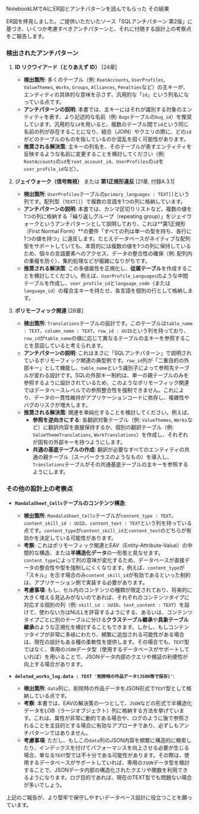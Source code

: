 NotebookLMでAIにER図とアンチパターンを読んでもらった
その結果


ER図を拝見しました。ご提供いただいたソース「SQLアンチパターン 第2版」に基づき、いくつか考慮すべきアンチパターンと、それに付随する設計上の考察点をご報告します。

### 検出されたアンチパターン

1.  **ID リクワイアード（とりあえず ID）** [24章]
    *   **検出箇所**: 多くのテーブル（例: `RootAccounts`, `UserProfiles`, `ValueThemes`, `Works`, `Groups`, `Alliances`, `Penalties`など）の主キーが、エンティティの具体的な意味を示さず、汎用的な「`id`」という列名になっている点です。
    *   **アンチパターンの説明**: 本書では、主キーにはそれが識別する対象のエンティティを表す、より記述的な名前（例: `Bugs`テーブルの`bug_id`）を推奨しています。汎用的な`id`を用いると、複数のテーブル間で`id`という同じ名前の列が存在することになり、結合（JOIN）やクエリの際に、どの`id`がどのテーブルのものを指しているのか混乱を招く可能性があります。
    *   **推奨される解決策**: 主キーの列名を、そのテーブルが表すエンティティを反映するような名前に変更することを検討してください（例: `RootAccounts`の`id`を`root_account_id`、`UserProfiles`の`id`を`user_profile_id`など）。

2.  **ジェイウォーク（信号無視）** または **第1正規形違反** [21章, 付録A.3.1]
    *   **検出箇所**: `UserProfiles`テーブルの`primary_languages : TEXT[]`という列です。配列型（`TEXT[]`）で複数の言語を1つの列に格納しています。
    *   **アンチパターンの説明**: 本書では、カンマ区切りリストなど、複数の値を1つの列に格納する「繰り返しグループ（repeating group）」をジェイウォークというアンチパターンとして説明しており、これは**第1正規形（First Normal Form）**の要件「すべての列は単一の型を持ち、各行に1つの値を持つ」に違反します。たとえデータベースがネイティブな配列型をサポートしていても、本質的には複数の値を1つの列に保持しているため、個々の言語要素へのアクセス、データの整合性の確保（例: 配列内の重複を防ぐ）、集約処理などが複雑になりがちです。
    *   **推奨される解決策**: この多値属性を正規化し、**従属テーブル**を作成することを検討してください。例えば、`UserProfile_Languages`のような中間テーブルを作成し、`user_profile_id`と`language_code`（または`language_id`）の複合主キーを持たせ、各言語を個別の行として格納します。

3.  **ポリモーフィック関連** [28章]
    *   **検出箇所**: `Translations`テーブルの設計です。このテーブルは`table_name : TEXT`、`column_name : TEXT`、`row_id : UUID`という列を持っており、`row_id`が`table_name`の値に応じて異なるテーブルの主キーを参照することを意図していると考えられます。
    *   **アンチパターンの説明**: これはまさに「SQLアンチパターン」で説明されているポリモーフィック関連の典型例です。`row_id`列が「二重目的の外部キー」として機能し、`table_name`という識別子によって参照先テーブルが変わる設計です。SQLの外部キー制約は、単一の親テーブルのみを参照するように設計されているため、このようなポリモーフィック関連ではデータベースレベルでの参照整合性を強制できません。これにより、データの一貫性維持がアプリケーションコードに依存し、複雑性やバグのリスクが増大します。
    *   **推奨される解決策**: 関連を単純化することを検討してください。例えば、
        *   **参照を逆向きにする**: 各翻訳対象テーブル（例: `ValueThemes`, `Works`など）に翻訳内容を直接保持するか、個別の翻訳テーブル（例: `ValueThemeTranslations`, `WorkTranslations`）を作成し、それぞれが固有の外部キーを持つようにします。
        *   **共通の基底テーブルの作成**: 翻訳が必要なすべてのエンティティの共通の親テーブル（スーパークラスのようなもの）を導入し、`Translations`テーブルがその共通基底テーブルの主キーを参照するようにします。

### その他の設計上の考察点

*   **`MandalaSheet_Cells`テーブルのコンテンツ構造**:
    *   **検出箇所**: `MandalaSheet_Cells`テーブルが`content_type : TEXT`、`content_skill_id : UUID`、`content_text : TEXT`という列を持っている点です。`content_type`が`content_skill_id`と`content_text`のどちらが有効かを決定している可能性があります。
    *   **考察**: これはポリモーフィック関連とEAV（Entity-Attribute-Value）の中間的な構造、または**半構造化データ**の一形態と見なせます。`content_type`によって列の意味が変化するため、データベースが直接データの整合性や型を強制しにくくなります。例えば、`content_type`が「スキル」を示す場合のみ`content_skill_id`が有効であるといった制約は、アプリケーション側で実装する必要があります。
    *   **考慮事項**: もし、セル内のコンテンツの種類が限定されており、将来的に大きく増える見込みがないのであれば、それぞれのコンテンツタイプに対応する個別の列（例: `skill_id : UUID`、`text_content : TEXT`）を設けて、使わない方はNULLを許容するようにする、あるいは、コンテンツタイプごとに別のテーブルに分ける**クラステーブル継承**や**具象テーブル継承**のような正規化を検討することもできます。しかし、もしコンテンツタイプが非常に多岐にわたり、頻繁に追加される可能性がある場合は、現在の設計もある種の柔軟性を提供します。その場合でも、`TEXT`型ではなく、専用の`JSON`データ型（使用するデータベースがサポートしていれば）を用いることで、JSONデータ内部のクエリや検証の利便性が向上する場合があります。

*   **`deleted_works_log.data : TEXT '削除時の作品データ(JSON等で保存)'`**:
    *   **検出箇所**: `data`列に、削除時の作品データをJSON形式で`TEXT`型として格納している点です。
    *   **考察**: 本書では、EAVの解決策の一つとして、`JSON`などの形式で半構造化データをLOB（ラージオブジェクト）列に格納する方法を挙げています。これは、属性が非常に動的である場合や、ログのように後で参照されることを主目的とする場合に有効なアプローチであり、必ずしもアンチパターンではありません。
    *   **考慮事項**: ただし、もしこの`data`列のJSON内容を頻繁に構造的に検索したり、インデックスを付けてパフォーマンスを向上させる必要が生じる場合、単なる`TEXT`型では不十分である可能性があります。その際は、使用するデータベースがサポートしていれば、専用の`JSON`データ型を検討することで、JSONデータ内部の構造化されたクエリや関数を利用できるようになります。ログ目的であれば、現在のTEXT型でも問題ない場合が多いでしょう。

上記のご報告が、より堅牢で保守しやすいデータベース設計に役立つことを願っています。
